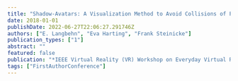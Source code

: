 ```yaml
---
title: "Shadow-Avatars: A Visualization Method to Avoid Collisions of Physically Co-Located Users in Room-Scale VR"
date: 2018-01-01
publishDate: 2022-06-27T22:06:27.291746Z
authors: ["E. Langbehn", "Eva Harting", "Frank Steinicke"]
publication_types: ["1"]
abstract: ""
featured: false
publication: "*IEEE Virtual Reality (VR) Workshop on Everyday Virtual Reality (WEVR)*"
tags: ["FirstAuthorConference"]
---
```


